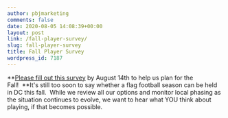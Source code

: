 ```yaml
---
author: pbjmarketing
comments: false
date: 2020-08-05 14:08:39+00:00
layout: post
link: /fall-player-survey/
slug: fall-player-survey
title: Fall Player Survey
wordpress_id: 7187
---
```





**[Please fill out this survey](https://dcgffl.us16.list-manage.com/track/click?u=44f118b44c71d10ae3076bec3&id=9b5cb9a762&e=c3641de19c) by August 14th to help us plan for the Fall!  **It's still too soon to say whether a flag football season can be held in DC this fall.  While we review all our options and monitor local phasing as the situation continues to evolve, we want to hear what YOU think about playing, if that becomes possible.



